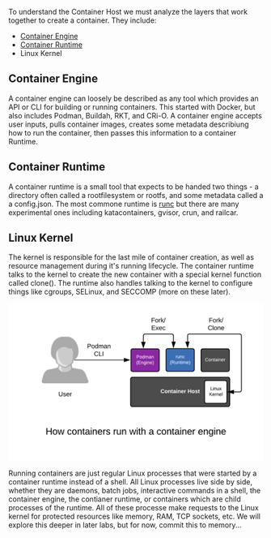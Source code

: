 To understand the Container Host we must analyze the layers that work together to create a container. They include:

* [Container Engine](https://developers.redhat.com/blog/2018/02/22/container-terminology-practical-introduction/#h.6yt1ex5wfo3l)
* [Container Runtime](https://developers.redhat.com/blog/2018/02/22/container-terminology-practical-introduction/#h.6yt1ex5wfo55)
* Linux Kernel

## Container Engine
A container engine can loosely be described as any tool which provides an API or CLI for building or running containers. This started with Docker, but also includes Podman, Buildah, RKT, and CRi-O. A container engine accepts user inputs, pulls container images, creates some metadata describiung how to run the container, then passes this information to a container Runtime.

## Container Runtime
A container runtime is a small tool that expects to be handed two things - a directory often called a rootfilesystem or rootfs, and some metadata called a a config.json. The most commone runtime is [runc](https://github.com/opencontainers/runc) but there are many experimental ones including katacontainers, gvisor, crun, and railcar.

## Linux Kernel
The kernel is responsible for the last mile of container creation, as well as resource management during it's running lifecycle. The container runtime talks to the kernel to create the new container with a special kernel function called clone(). The runtime also handles talking to the kernel to configure things like cgroups, SELinux, and SECCOMP (more on these later).


![Containers Are Linux](../../assets/subsystems/container-internals-lab-2-0-part-1/04-simple-container-engine.png)

 
Running containers are just regular Linux processes that were started by a container runtime instead of a shell. All Linux processes live side by side, whether they are daemons, batch jobs, interactive commands in a shell, the container engine, the contianer runtime, or containers which are child processes of the runtime. All of these processe make requests to the Linux kernel for protected resources like memory, RAM, TCP sockets, etc. We will explore this deeper in later labs, but for now, commit this to memory...


